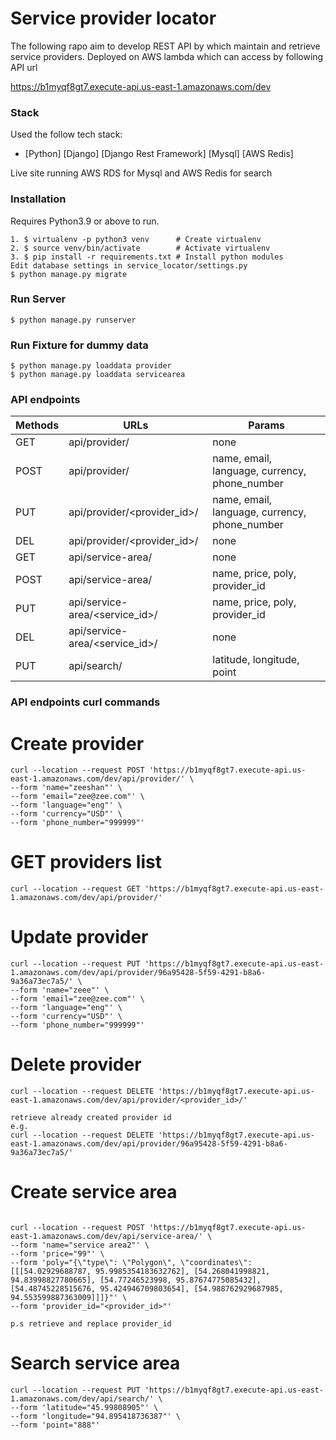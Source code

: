 # Service provider locator

The following rapo aim to develop REST API by which maintain and retrieve service providers.  Deployed on AWS lambda which can access by following API url

https://b1myqf8gt7.execute-api.us-east-1.amazonaws.com/dev

### Stack

Used the follow tech stack:

* [Python]  [Django] [Django Rest Framework] [Mysql] [AWS Redis]

Live site running AWS RDS for Mysql and AWS Redis for search

### Installation

Requires Python3.9 or above to run.
```
1. $ virtualenv -p python3 venv      # Create virtualenv
2. $ source venv/bin/activate        # Activate virtualenv
3. $ pip install -r requirements.txt # Install python modules
Edit database settings in service_locator/settings.py
$ python manage.py migrate
```

### Run Server
```
$ python manage.py runserver 
```

### Run Fixture for dummy data
```
$ python manage.py loaddata provider
$ python manage.py loaddata servicearea
```


### API endpoints

| Methods  | URLs | Params
| ------------- | ------------- | ------------- |
| GET  | api/provider/  | none
| POST  | api/provider/  | name, email, language, currency, phone_number
| PUT  | api/provider/<provider_id>/  | name, email, language, currency, phone_number
| DEL  | api/provider/<provider_id>/  | none
| GET  | api/service-area/  | none
| POST  | api/service-area/  | name, price, poly, provider_id
| PUT  | api/service-area/<service_id>/  | name, price, poly, provider_id
| DEL  | api/service-area/<service_id>/  | none
| PUT  | api/search/  | latitude, longitude, point


### API endpoints curl commands

# Create provider

```
curl --location --request POST 'https://b1myqf8gt7.execute-api.us-east-1.amazonaws.com/dev/api/provider/' \
--form 'name="zeeshan"' \
--form 'email="zee@zee.com"' \
--form 'language="eng"' \
--form 'currency="USD"' \
--form 'phone_number="999999"'

```
# GET providers list
```
curl --location --request GET 'https://b1myqf8gt7.execute-api.us-east-1.amazonaws.com/dev/api/provider/'
```

# Update provider

```
curl --location --request PUT 'https://b1myqf8gt7.execute-api.us-east-1.amazonaws.com/dev/api/provider/96a95428-5f59-4291-b8a6-9a36a73ec7a5/' \
--form 'name="zeee"' \
--form 'email="zee@zee.com"' \
--form 'language="eng"' \
--form 'currency="USD"' \
--form 'phone_number="999999"'
```

# Delete provider
```
curl --location --request DELETE 'https://b1myqf8gt7.execute-api.us-east-1.amazonaws.com/dev/api/provider/<provider_id>/'

retrieve already created provider id 
e.g.
curl --location --request DELETE 'https://b1myqf8gt7.execute-api.us-east-1.amazonaws.com/dev/api/provider/96a95428-5f59-4291-b8a6-9a36a73ec7a5/'
```


# Create service area

```

curl --location --request POST 'https://b1myqf8gt7.execute-api.us-east-1.amazonaws.com/dev/api/service-area/' \
--form 'name="service area2"' \
--form 'price="99"' \
--form 'poly="{\"type\": \"Polygon\", \"coordinates\": [[[54.02929688787, 95.9985354183632762], [54.268041998821, 94.83998827780665], [54.77246523998, 95.87674775085432], [54.48745228515676, 95.424946709803654], [54.988762929687985, 94.553599887363009]]]}"' \
--form 'provider_id="<provider_id>"'

p.s retrieve and replace provider_id
```

# Search service area

```
curl --location --request PUT 'https://b1myqf8gt7.execute-api.us-east-1.amazonaws.com/dev/api/search/' \
--form 'latitude="45.99808905"' \
--form 'longitude="94.895418736387"' \
--form 'point="888"'
```